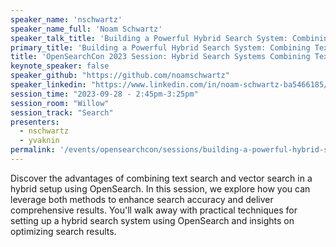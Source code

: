 ```yaml
---
speaker_name: 'nschwartz'
speaker_name_full: 'Noam Schwartz'
speaker_talk_title: 'Building a Powerful Hybrid Search System: Combining Text and Vector Search for Enhanced OpenSearch Performance'
primary_title: 'Building a Powerful Hybrid Search System: Combining Text and Vector Search for Enhanced OpenSearch Performance'
title: 'OpenSearchCon 2023 Session: Hybrid Search Systems Combining Text and Vector Search for Enhanced Performance'
keynote_speaker: false
speaker_github: "https://github.com/noamschwartz"
speaker_linkedin: "https://www.linkedin.com/in/noam-schwartz-ba5466185/"
session_time: "2023-09-28 - 2:45pm-3:25pm"
session_room: "Willow"
session_track: "Search"
presenters: 
  - nschwartz
  - yvaknin
permalink: '/events/opensearchcon/sessions/building-a-powerful-hybrid-search-system-combining-text-and-vector-search-for-enhanced-opensearch-performance.html'
---
```


Discover the advantages of combining text search and vector search in a hybrid setup using OpenSearch. In this session, we explore how you can leverage both methods to enhance search accuracy and deliver comprehensive results. You'll walk away with practical techniques for setting up a hybrid search system using OpenSearch and insights on optimizing search results.
